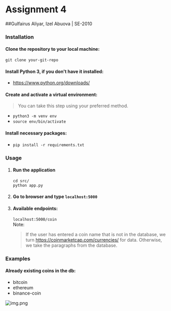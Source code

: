# Assignment 4
##Gulfairus Aliyar, Izel Abuova | SE-2010
### Installation
#### Clone the repository to your local machine:
``git clone your-git-repo``  
#### Install Python 3, if you don't have it installed:
* https://www.python.org/downloads/
#### Create and activate a virtual environment:
> You can take this step using your preferred method.
* `python3 -m venv env`
* `source env/bin/activate`
#### Install necessary packages:
* `pip install -r requirements.txt`
### Usage
1. #### Run the application
    `cd src/`  
    `python app.py`
2. #### Go to browser and type `localhost:5000`
3. #### Available endpoints:
    `localhost:5000/coin`  
Note:
   > If the user has entered a coin name that is not in the database, we turn https://coinmarketcap.com/currencies/ for data. Otherwise, we take the paragraphs from the database.
### Examples

#### Already existing coins in the db:
- bitcoin  
- ethereum  
- binance-coin  

![img.png](img.png)
